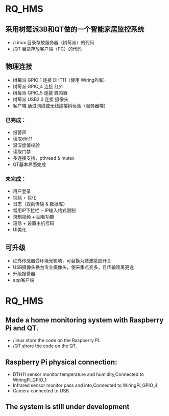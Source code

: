 # RQ_HMS
## 采用树莓派3B和QT做的一个智能家居监控系统

* /Linux 目录存放服务器（树莓派）的代码
* /QT 目录存放客户端（PC）的代码

## 物理连接

* 树莓派 GPIO_1 连接 DHT11（使用 WiringPi库）
* 树莓派 GPIO_4 连接 红外
* 树莓派 GPIO_5 连接 蜂鸣器
* 树莓派 USB2.0 连接 摄像头
* 客户端 通过网线或无线连接树莓派（服务器端）

### 已完成：

* 报警声
* 读取dht11
* 温湿度值校验
* 读取门禁
* 多连接支持，pthread & mutex
* QT基本界面完成

### 未完成：

* 用户登录
* 视频 + 优化
* 日志（双向传输 & 数据库）
* 常用IP下拉栏 + IP输入格式限制
* 录制视频 + 回看功能
* 短信 + 设置主机号码
* UI美化

## 可升级

* 红外传感器受环境光影响，可替换为微波感应开关
* USB摄像头换为专业摄像头，使采集点变多，且传输距离更远
* 升级报警器
* app客户端


# RQ_HMS
## Made a home monitoring system with Raspberry Pi and QT.

* /linux store the code on the Raspberry Pi.
* /QT shore the code on the QT.

## Raspberry Pi physical connection:

* DTH11 sensor monitor temperature and humidity,Connected to WiringPi_GPIO_1
* Infrared sensor monitor pass and into,Connected to WiringPi_GPIO_4
* Camera connected to USB.

## The system is still under development
